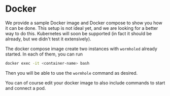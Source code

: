 # Docker
We provide a sample Docker image and Docker compose to show you how it can be done. This setup is not ideal yet, and we are looking for a better way to do this. Kubernetes will soon be supported (in fact it should be already, but we didn't test it extensively).

The docker compose image create two instances with `wormholed` already started.
In each of them, you can run
```sh
docker exec -it <container-name> bash
```
Then you will be able to use the `wormhole` command as desired.

You can of course edit your docker image to also include commands to start and connect a pod.
